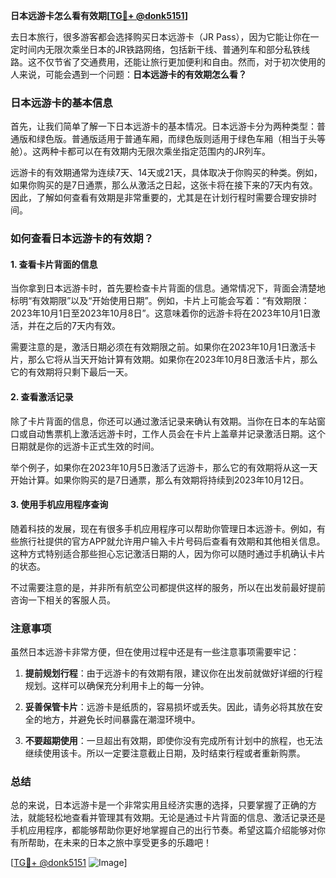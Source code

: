 **日本远游卡怎么看有效期[[TG💪+ @donk5151](https://t.me/s/donk5151)]**

去日本旅行，很多游客都会选择购买日本远游卡（JR Pass），因为它能让你在一定时间内无限次乘坐日本的JR铁路网络，包括新干线、普通列车和部分私铁线路。这不仅节省了交通费用，还能让旅行更加便利和自由。然而，对于初次使用的人来说，可能会遇到一个问题：**日本远游卡的有效期怎么看？**

### 日本远游卡的基本信息

首先，让我们简单了解一下日本远游卡的基本情况。日本远游卡分为两种类型：普通版和绿色版。普通版适用于普通车厢，而绿色版则适用于绿色车厢（相当于头等舱）。这两种卡都可以在有效期内无限次乘坐指定范围内的JR列车。

远游卡的有效期通常为连续7天、14天或21天，具体取决于你购买的种类。例如，如果你购买的是7日通票，那么从激活之日起，这张卡将在接下来的7天内有效。因此，了解如何查看有效期是非常重要的，尤其是在计划行程时需要合理安排时间。

### 如何查看日本远游卡的有效期？

#### 1. 查看卡片背面的信息

当你拿到日本远游卡时，首先要检查卡片背面的信息。通常情况下，背面会清楚地标明“有效期限”以及“开始使用日期”。例如，卡片上可能会写着：“有效期限：2023年10月1日至2023年10月8日”。这意味着你的远游卡将在2023年10月1日激活，并在之后的7天内有效。

需要注意的是，激活日期必须在有效期限之前。如果你在2023年10月1日激活卡片，那么它将从当天开始计算有效期。如果你在2023年10月8日激活卡片，那么它的有效期将只剩下最后一天。

#### 2. 查看激活记录

除了卡片背面的信息，你还可以通过激活记录来确认有效期。当你在日本的车站窗口或自动售票机上激活远游卡时，工作人员会在卡片上盖章并记录激活日期。这个日期就是你的远游卡正式生效的时间。

举个例子，如果你在2023年10月5日激活了远游卡，那么它的有效期将从这一天开始计算。如果你购买的是7日通票，那么有效期将持续到2023年10月12日。

#### 3. 使用手机应用程序查询

随着科技的发展，现在有很多手机应用程序可以帮助你管理日本远游卡。例如，有些旅行社提供的官方APP就允许用户输入卡片号码后查看有效期和其他相关信息。这种方式特别适合那些担心忘记激活日期的人，因为你可以随时通过手机确认卡片的状态。

不过需要注意的是，并非所有航空公司都提供这样的服务，所以在出发前最好提前咨询一下相关的客服人员。

### 注意事项

虽然日本远游卡非常方便，但在使用过程中还是有一些注意事项需要牢记：

1. **提前规划行程**：由于远游卡的有效期有限，建议你在出发前就做好详细的行程规划。这样可以确保充分利用卡上的每一分钟。
   
2. **妥善保管卡片**：远游卡是纸质的，容易损坏或丢失。因此，请务必将其放在安全的地方，并避免长时间暴露在潮湿环境中。

3. **不要超期使用**：一旦超出有效期，即使你没有完成所有计划中的旅程，也无法继续使用该卡。所以一定要注意截止日期，及时结束行程或者重新购票。

### 总结

总的来说，日本远游卡是一个非常实用且经济实惠的选择，只要掌握了正确的方法，就能轻松地查看并管理其有效期。无论是通过卡片背面的信息、激活记录还是手机应用程序，都能够帮助你更好地掌握自己的出行节奏。希望这篇介绍能够对你有所帮助，在未来的日本之旅中享受更多的乐趣吧！

[[TG💪+ @donk5151](https://t.me/s/donk5151) ![Image](https://i.postimg.cc/rwNCRYN7/Snipaste-2025-04-30-17-27-05.png)]